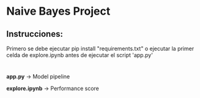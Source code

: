 # Naive Bayes Project 

## Instrucciones:

Primero se debe ejecutar pip install "requirements.txt" o ejecutar la primer celda de explore.ipynb antes de ejecutar el script 'app.py'

#

**app.py** -> Model pipeline

**explore.ipynb** -> Performance score 

